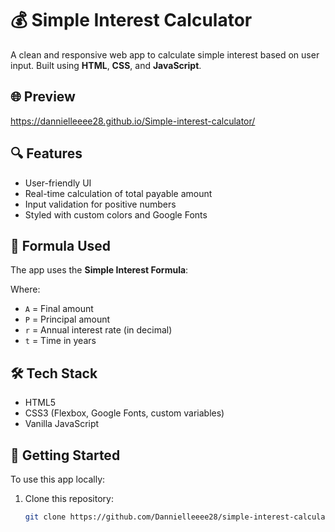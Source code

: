 # 💰 Simple Interest Calculator

A clean and responsive web app to calculate simple interest based on user input. Built using **HTML**, **CSS**, and **JavaScript**.

## 🌐 Preview
https://dannielleeee28.github.io/Simple-interest-calculator/

## 🔍 Features

- User-friendly UI
- Real-time calculation of total payable amount
- Input validation for positive numbers
- Styled with custom colors and Google Fonts

## 🧮 Formula Used

The app uses the **Simple Interest Formula**:


Where:  
- `A` = Final amount  
- `P` = Principal amount  
- `r` = Annual interest rate (in decimal)  
- `t` = Time in years

## 🛠️ Tech Stack

- HTML5
- CSS3 (Flexbox, Google Fonts, custom variables)
- Vanilla JavaScript

## 🚀 Getting Started

To use this app locally:

1. Clone this repository:
   ```bash
   git clone https://github.com/Dannielleeee28/simple-interest-calculator.git
